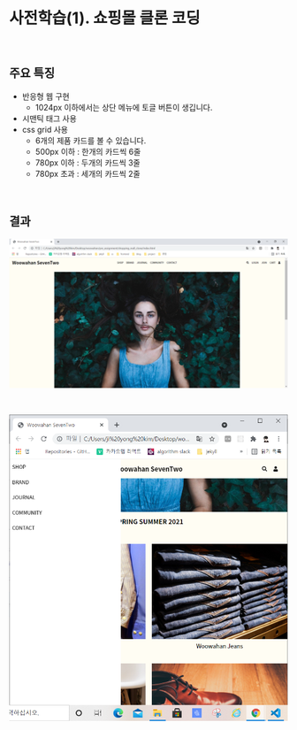# 사전학습(1). 쇼핑몰 클론 코딩

<br>

## 주요 특징

- 반응형 웹 구현
  - 1024px 이하에서는 상단 메뉴에 토글 버튼이 생깁니다.
- 시맨틱 태그 사용
- css grid 사용
  - 6개의 제품 카드를 볼 수 있습니다.
  - 500px 이하 : 한개의 카드씩 6줄
  - 780px 이하 : 두개의 카드씩 3줄
  - 780px 초과 : 세개의 카드씩 2줄

<br>

## 결과

![](README.assets/shoppingmall1.PNG)

<br>

![](README.assets/shoppingmall2.PNG)

